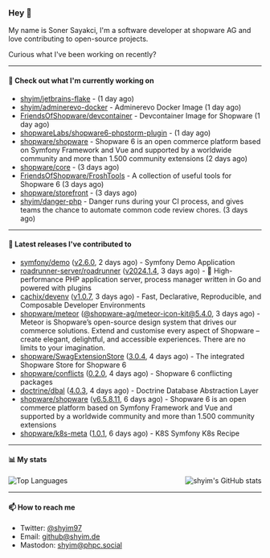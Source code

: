 ### Hey 👋

My name is Soner Sayakci, I'm a software developer at shopware AG and love contributing to open-source projects.

Curious what I've been working on recently?

---

#### 👷 Check out what I'm currently working on

- [shyim/jetbrains-flake](https://github.com/shyim/jetbrains-flake) -  (1 day ago)
- [shyim/adminerevo-docker](https://github.com/shyim/adminerevo-docker) - Adminerevo Docker Image (1 day ago)
- [FriendsOfShopware/devcontainer](https://github.com/FriendsOfShopware/devcontainer) - Devcontainer Image for Shopware (1 day ago)
- [shopwareLabs/shopware6-phpstorm-plugin](https://github.com/shopwareLabs/shopware6-phpstorm-plugin) -  (1 day ago)
- [shopware/shopware](https://github.com/shopware/shopware) - Shopware 6 is an open commerce platform based on Symfony Framework and Vue and supported by a worldwide community and more than 1.500 community extensions (2 days ago)
- [shopware/core](https://github.com/shopware/core) -  (3 days ago)
- [FriendsOfShopware/FroshTools](https://github.com/FriendsOfShopware/FroshTools) - A collection of useful tools for Shopware 6 (3 days ago)
- [shopware/storefront](https://github.com/shopware/storefront) -  (3 days ago)
- [shyim/danger-php](https://github.com/shyim/danger-php) - Danger runs during your CI process, and gives teams the chance to automate common code review chores. (3 days ago)

---

#### 🔭 Latest releases I've contributed to

- [symfony/demo](https://github.com/symfony/demo) ([v2.6.0](https://github.com/symfony/demo/releases/tag/v2.6.0), 2 days ago) - Symfony Demo Application
- [roadrunner-server/roadrunner](https://github.com/roadrunner-server/roadrunner) ([v2024.1.4](https://github.com/roadrunner-server/roadrunner/releases/tag/v2024.1.4), 3 days ago) - 🤯 High-performance PHP application server, process manager written in Go and powered with plugins
- [cachix/devenv](https://github.com/cachix/devenv) ([v1.0.7](https://github.com/cachix/devenv/releases/tag/v1.0.7), 3 days ago) - Fast, Declarative, Reproducible, and Composable Developer Environments
- [shopware/meteor](https://github.com/shopware/meteor) ([@shopware-ag/meteor-icon-kit@5.4.0](https://github.com/shopware/meteor/releases/tag/%40shopware-ag/meteor-icon-kit%405.4.0), 3 days ago) - Meteor is Shopware’s open-source design system that drives our commerce solutions. Extend and customise every aspect of Shopware – create elegant, delightful, and accessible experiences. There are no limits to your imagination.
- [shopware/SwagExtensionStore](https://github.com/shopware/SwagExtensionStore) ([3.0.4](https://github.com/shopware/SwagExtensionStore/releases/tag/3.0.4), 4 days ago) - The integrated Shopware Store for Shopware 6
- [shopware/conflicts](https://github.com/shopware/conflicts) ([0.2.0](https://github.com/shopware/conflicts/releases/tag/0.2.0), 4 days ago) - Shopware 6 conflicting packages
- [doctrine/dbal](https://github.com/doctrine/dbal) ([4.0.3](https://github.com/doctrine/dbal/releases/tag/4.0.3), 4 days ago) - Doctrine Database Abstraction Layer
- [shopware/shopware](https://github.com/shopware/shopware) ([v6.5.8.11](https://github.com/shopware/shopware/releases/tag/v6.5.8.11), 6 days ago) - Shopware 6 is an open commerce platform based on Symfony Framework and Vue and supported by a worldwide community and more than 1.500 community extensions
- [shopware/k8s-meta](https://github.com/shopware/k8s-meta) ([1.0.1](https://github.com/shopware/k8s-meta/releases/tag/1.0.1), 6 days ago) - K8S Symfony K8s Recipe

---

#### 📊 My stats

<img align="right" alt="shyim's GitHub stats" src="https://github-readme-stats.vercel.app/api?username=shyim&count_private=1&show_icons=true&" />

![Top Languages](https://github-readme-stats.vercel.app/api/top-langs/?username=shyim)

---

#### 📫 How to reach me

- Twitter: [@shyim97](https://twitter.com/shyim97)
- Email: [github@shyim.de](mailto://github@shyim.de)
- Mastodon: <a rel="me" href="https://phpc.social/@shyim">shyim@phpc.social</a>
